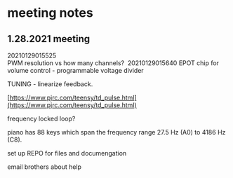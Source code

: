 # meeting notes

## 1.28.2021 meeting

20210129015525  
PWM resolution vs how many channels? 
20210129015640
EPOT chip for volume control - programmable voltage divider

TUNING - linearize feedback. 

[https://www.pjrc.com/teensy/td_pulse.html](https://www.pjrc.com/teensy/td_pulse.html)

frequency locked loop? 

piano has 88 keys which span the frequency range 27.5 Hz (A0) to 4186 Hz (C8).

  

set up REPO for files and documengation

  

email brothers about help
